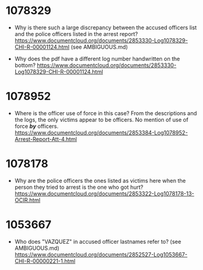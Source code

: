 # 1078329

+ Why is there such a large discrepancy between the accused officers list and the police officers listed in the arrest report? https://www.documentcloud.org/documents/2853330-Log1078329-CHI-R-00001124.html (see AMBIGUOUS.md)


+ Why does the pdf have a different log number handwritten on the bottom? https://www.documentcloud.org/documents/2853330-Log1078329-CHI-R-00001124.html

# 1078952

+ Where is the officer use of force in this case? From the descriptions and the logs, the only victims appear to be officers. No mention of use of force ___by___ officers. https://www.documentcloud.org/documents/2853384-Log1078952-Arrest-Report-Att-4.html

# 1078178

+ Why are the police officers the ones listed as victims here when the person they tried to arrest is the one who got hurt? https://www.documentcloud.org/documents/2853322-Log1078178-13-OCIR.html

# 1053667

+ Who does "VAZQUEZ" in accused officer lastnames refer to? (see AMBIGUOUS.md) https://www.documentcloud.org/documents/2852527-Log1053667-CHI-R-00000221-1.html
